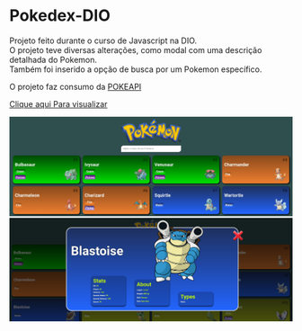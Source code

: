 # Pokedex-DIO

Projeto feito durante o curso de Javascript na DIO.<br>
O projeto teve diversas alterações, como modal com uma descrição detalhada do Pokemon.<br>
Também foi inserido a opção de busca por um Pokemon específico.<br>

O projeto faz consumo da [POKEAPI](https://pokeapi.co/)<br>

[Clique aqui Para visualizar](https://clayton-kennedy.github.io/Pokedex-DIO/)

![Pokedex](./assets/images/bg1.jpg)<br>
![Pokedex](./assets/images/bg2.jpg)

